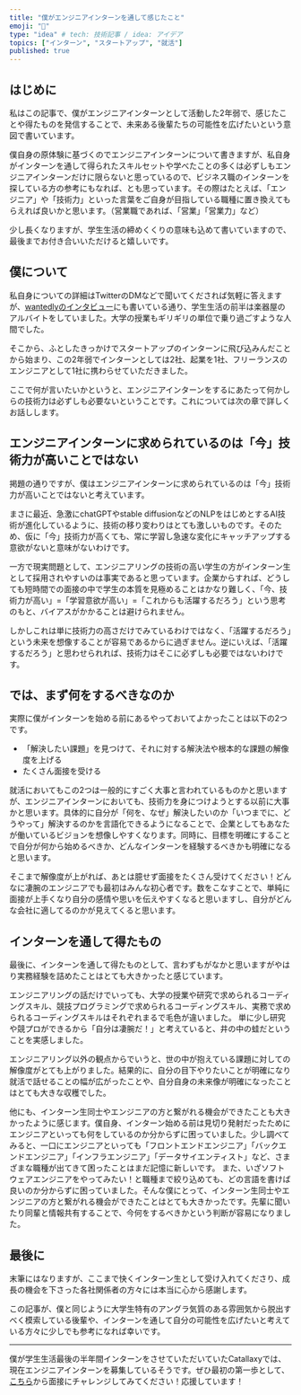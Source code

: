 ```yaml
---
title: "僕がエンジニアインターンを通して感じたこと"
emoji: "🐥"
type: "idea" # tech: 技術記事 / idea: アイデア
topics: ["インターン", "スタートアップ", "就活"]
published: true
---
```


## はじめに

私はこの記事で、僕がエンジニアインターンとして活動した2年弱で、感じたことや得たものを発信することで、未来ある後輩たちの可能性を広げたいという意図で書いています。

僕自身の原体験に基づくのでエンジニアインターンについて書きますが、私自身がインターンを通して得られたスキルセットや学べたことの多くは必ずしもエンジニアインターンだけに限らないと思っているので、ビジネス職のインターンを探している方の参考にもなれば、とも思っています。その際はたとえば、「エンジニア」や「技術力」といった言葉をご自身が目指している職種に置き換えてもらえれば良いかと思います。（営業職であれば、「営業」「営業力」など）

少し長くなりますが、学生生活の締めくくりの意味も込めて書いていますので、最後までお付き合いいただけると嬉しいです。

## 僕について

私自身についての詳細はTwitterのDMなどで聞いてくだされば気軽に答えますが、[wantedlyのインタビュー](https://www.wantedly.com/companies/catallaxy/post_articles/482896)にも書いている通り、学生生活の前半は楽器屋のアルバイトをしていました。大学の授業もギリギリの単位で乗り過ごすような人間でした。

そこから、ふとしたきっかけでスタートアップのインターンに飛び込みんだことから始まり、この2年弱でインターンとしては2社、起業を1社、フリーランスのエンジニアとして1社に携わらせていただきました。

ここで何が言いたいかというと、エンジニアインターンをするにあたって何かしらの技術力は必ずしも必要ないということです。これについては次の章で詳しくお話しします。

## エンジニアインターンに求められているのは「今」技術力が高いことではない

掲題の通りですが、僕はエンジニアインターンに求められているのは「今」技術力が高いことではないと考えています。

まさに最近、急激にchatGPTやstable diffusionなどのNLPをはじめとするAI技術が進化しているように、技術の移り変わりはとても激しいものです。そのため、仮に「今」技術力が高くても、常に学習し急速な変化にキャッチアップする意欲がないと意味がないわけです。

一方で現実問題として、エンジニアリングの技術の高い学生の方がインターン生として採用されやすいのは事実であると思っています。企業からすれば、どうしても短時間での面接の中で学生の本質を見極めることはかなり難しく、「今、技術力が高い」=「学習意欲が高い」=「これからも活躍するだろう」という思考のもと、バイアスがかかることは避けられません。

しかしこれは単に技術力の高さだけでみているわけではなく、「活躍するだろう」という未来を想像することが容易であるからに過ぎません。逆にいえば、「活躍するだろう」と思わせられれば、技術力はそこに必ずしも必要ではないわけです。

## では、まず何をするべきなのか

実際に僕がインターンを始める前にあるやっておいてよかったことは以下の2つです。

- 「解決したい課題」を見つけて、それに対する解決法や根本的な課題の解像度を上げる
- たくさん面接を受ける

就活においてもこの2つは一般的にすごく大事と言われているものかと思いますが、エンジニアインターンにおいても、技術力を身につけようとする以前に大事かと思います。具体的に自分が「何を、なぜ」解決したいのか「いつまでに、どうやって」解決するのかを言語化できるようになることで、企業としてもあなたが働いているビジョンを想像しやすくなります。同時に、目標を明確にすることで自分が何から始めるべきか、どんなインターンを経験するべきかも明確になると思います。

そこまで解像度が上がれば、あとは臆せず面接をたくさん受けてください！どんなに凄腕のエンジニアでも最初はみんな初心者です。数をこなすことで、単純に面接が上手くなり自分の感情や思いを伝えやすくなると思いますし、自分がどんな会社に適してるのかが見えてくると思います。

## インターンを通して得たもの

最後に、インターンを通して得たものとして、言わずもがなかと思いますがやはり実務経験を詰めたことはとても大きかったと感じています。

エンジニアリングの話だけでいっても、大学の授業や研究で求められるコーディングスキル、競技プログラミングで求められるコーディングスキル、実務で求められるコーディングスキルはそれぞれまるで毛色が違いました。
単に少し研究や競プロができるから「自分は凄腕だ！」と考えていると、井の中の蛙だということを実感しました。

エンジニアリング以外の観点からでいうと、世の中が抱えている課題に対しての解像度がとても上がりました。結果的に、自分の目下やりたいことが明確になり就活で話せることの幅が広がったことや、自分自身の未来像が明確になったことはとても大きな収穫でした。

他にも、インターン生同士やエンジニアの方と繋がれる機会ができたことも大きかったように感じます。僕自身、インターン始める前は見切り発射だったためにエンジニアといっても何をしているのか分からずに困っていました。少し調べてみると、一口にエンジニアといっても「フロントエンドエンジニア」「バックエンドエンジニア」「インフラエンジニア」「データサイエンティスト」など、さまざまな職種が出てきて困ったことはまだ記憶に新しいです。
また、いざソフトウェアエンジニアをやってみたい！と職種まで絞り込めても、どの言語を書けば良いのか分からずに困っていました。そんな僕にとって、インターン生同士やエンジニアの方と繋がれる機会ができたことはとても大きかったです。先輩に聞いたり同輩と情報共有することで、今何をするべきかという判断が容易になりました。

## 最後に

末筆にはなりますが、ここまで快くインターン生として受け入れてくださり、成長の機会を下さった各社関係者の方々には本当に心から感謝します。

この記事が、僕と同じように大学生特有のアングラ気質のある雰囲気から脱出すべく模索している後輩や、インターンを通して自分の可能性を広げたいと考えている方々に少しでも参考になれば幸いです。

---

僕が学生生活最後の半年間インターンをさせていただいていたCatallaxyでは、現在エンジニアインターンを募集しているそうです。ぜひ最初の第一歩として、[こちら](https://open.talentio.com/r/1/c/catallaxy/pages/76235)から面接にチャレンジしてみてください！応援しています！
